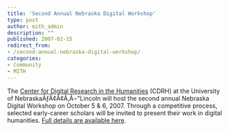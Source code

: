 ```yaml
---
title: 'Second Annual Nebraska Digital Workshop'
type: post
author: mith_admin
description: ""
published: 2007-02-15
redirect_from: 
- /second-annual-nebraska-digital-workshop/
categories:
- Community
- MITH
---
```

The [Center for Digital Research in the Humanities](http://cdrh.unl.edu/) (CDRH) at the University of NebraskaÃƒÂ¢Ã¢Â‚Â¬"Lincoln will host the second annual Nebraska Digital Workshop on October 5 & 6, 2007. Through a competitive process, selected early-career scholars will be invited to present their work in digital humanities. [Full details are available here](http://cdrh.unl.edu/opportunities/nebraskaforum.php).
